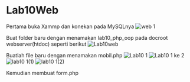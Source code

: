 # Lab10Web

Pertama buka Xammp dan konekan pada MySQLnya
![web 1](https://user-images.githubusercontent.com/56400200/121762011-a4ab0300-cb5d-11eb-9de4-1e91bd69cad2.PNG)

Buat folder baru dengan menamakan lab10_php_oop pada docroot webserver(htdoc) seperti berikut
![Lab10web](https://user-images.githubusercontent.com/56400200/121761901-ed15f100-cb5c-11eb-8e1b-f0c73954719e.PNG)

Buatlah file baru dengan menamakan mobil.php
![Lab10  1](https://user-images.githubusercontent.com/56400200/121762158-63672300-cb5e-11eb-9a9e-b635da637325.PNG)
![Lab10  1 ke 2](https://user-images.githubusercontent.com/56400200/121762216-b7720780-cb5e-11eb-8eff-21d5ea28944e.PNG)
![lab10  1(1)](https://user-images.githubusercontent.com/56400200/121762265-0324b100-cb5f-11eb-8107-863614c6554b.PNG)
![lab10  1(2)](https://user-images.githubusercontent.com/56400200/121762321-4c750080-cb5f-11eb-9f4e-c6fc5cd403da.PNG)

Kemudian membuat form.php




